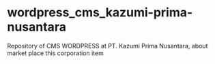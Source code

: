 # wordpress_cms_kazumi-prima-nusantara
Repository of CMS WORDPRESS at PT. Kazumi Prima Nusantara, about market place this corporation item
